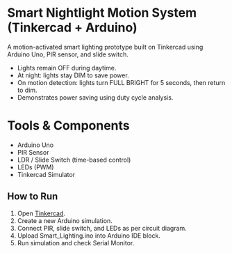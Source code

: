 # Smart Nightlight Motion System (Tinkercad + Arduino)
A motion-activated smart lighting prototype built on Tinkercad using Arduino Uno, PIR sensor, and slide switch.  
- Lights remain OFF during daytime.  
- At night: lights stay DIM to save power.  
- On motion detection: lights turn FULL BRIGHT for 5 seconds, then return to dim.  
- Demonstrates power saving using duty cycle analysis.   

# Tools & Components
- Arduino Uno  
- PIR Sensor  
- LDR / Slide Switch (time-based control)  
- LEDs (PWM)  
- Tinkercad Simulator  

## How to Run
1. Open [Tinkercad](https://www.tinkercad.com).  
2. Create a new Arduino simulation.  
3. Connect PIR, slide switch, and LEDs as per circuit diagram.  
4. Upload Smart_Lighting.ino into Arduino IDE block.  
5. Run simulation and check Serial Monitor.  